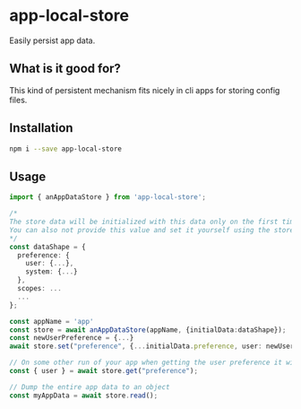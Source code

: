# app-local-store
Easily persist app data.

## What is it good for?
This kind of persistent mechanism fits nicely in cli apps for storing config files.

## Installation
```bash
npm i --save app-local-store
```

## Usage
```typescript
import { anAppDataStore } from 'app-local-store';

/* 
The store data will be initialized with this data only on the first time a store is created.
You can also not provide this value and set it yourself using the store "write" method.
*/
const dataShape = {
  preference: {
    user: {...},
    system: {...}
  },
  scopes: ...
  ...
};

const appName = 'app'
const store = await anAppDataStore(appName, {initialData:dataShape});
const newUserPreference = {...}
await store.set("preference", {...initialData.preference, user: newUserPreference})

// On some other run of your app when getting the user preference it will be equal to "newUserPreference"
const { user } = await store.get("preference");

// Dump the entire app data to an object
const myAppData = await store.read();
```